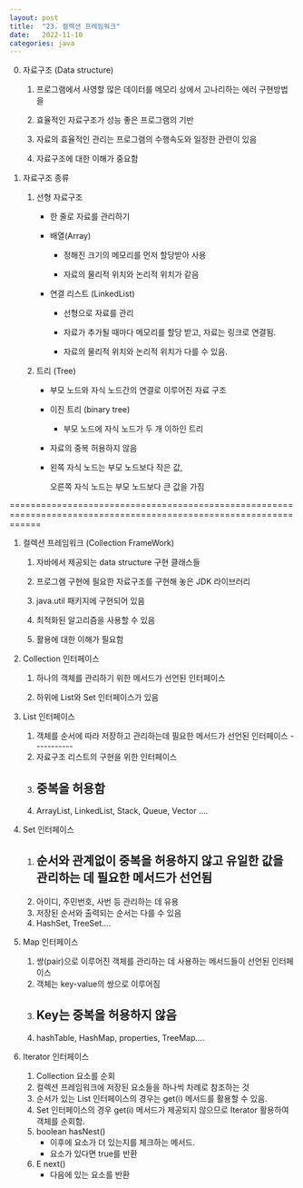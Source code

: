 ```yaml
---
layout: post
title:  "23. 컬렉션 프레임워크"
date:   2022-11-10
categories: java
---
```

0. 자료구조 (Data structure)

    1) 프로그램에서 사영할 많은 데이터를 메모리 상에서 고나리하는 에러 구현방법을

    2) 효율적인 자료구조가 성능 좋은 프로그램의 기반 

    3) 자료의 효율적인 관리는 프로그램의 수행속도와 일정한 관련이 있음

    4) 자료구조에 대한 이해가 중요함
    
1. 자료구조 종류

    1) 선형 자료구조

        - 한 줄로 자료를 관리하기

        - 배열(Array)

            - 정해진 크기의 메모리를 먼저 할당받아 사용

            - 자료의 물리적 위치와 논리적 위치가 같음

        - 연결 리스트 (LinkedList)

            - 선형으로 자료를 관리

            - 자료가 추가될 때마다 메모리를 할당 받고, 자료는 링크로 연결됨.

            - 자료의 물리적 위치와 논리적 위치가 다를 수 있음.
    
    2) 트리 (Tree)

        - 부모 노드와 자식 노드간의 연결로 이루어진 자료 구조

        - 이진 트리 (binary tree)

            - 부모 노드에 자식 노드가 두 개 이하인 트리

        - 자료의 중복 허용하지 않음

        - 왼쪽 자식 노드는 부모 노드보다 작은 값,

          오른쪽 자식 노드는 부모 노드보다 큰 값을 가짐
            
==================================================================================================================

1. 컬렉션 프레임워크 (Collection FrameWork)

    1) 자바에서 제공되는 data structure 구현 클래스들

    2) 프로그램 구현에 필요한 자료구조를 구현해 놓은 JDK 라이브러리

    3) java.util 패키지에 구현되어 있음

    4) 최적화된 알고리즘을 사용할 수 있음

    5) 활용에 대한 이해가 필요함
    
2. Collection 인터페이스

    1) 하나의 객체를 관리하기 위한 메서드가 선언된 인터페이스

    2) 하위에 List와 Set 인터페이스가 있음
    
3. List 인터페이스


    1) 객체를 순서에 따라 저장하고 관리하는데 필요한 메서드가 선언된 인터페이스
             -----------
    2) 자료구조 리스트의 구현을 위한 인터페이스
    3) 중복을 허용함
       -----------
    4) ArrayList, LinkedList, Stack, Queue, Vector ....


4. Set 인터페이스


    1) 순서와 관계없이 중복을 허용하지 않고 유일한 값을 관리하는 데 필요한 메서드가 선언됨
       ---------------------------------
    2) 아이디, 주민번호, 사번 등 관리하는 데 유용
    3) 저장된 순서와 출력되는 순서는 다를 수 있음
    4) HashSet, TreeSet....


5. Map 인터페이스


    1) 쌍(pair)으로 이루어진 객체를 관리하는 데 사용하는 메서드들이 선언된 인터페이스
    2) 객체는 key-value의 쌍으로 이루어짐
    3) Key는 중복을 허용하지 않음
       ------------------------
    4) hashTable, HashMap, properties, TreeMap....


6. Iterator 인터페이스


    1) Collection 요소를 순회
    2) 컬렉션 프레임워크에 저장된 요소들을 하나씩 차례로 참조하는 것
    3) 순서가 있는 List 인터페이스의 경우는 get(i) 메서드를 활용할 수 있음.
    4) Set 인터페이스의 경우 get(i) 메서드가 제공되지 않으므로 Iterator 활용하여 객체를 순회함.
    5) boolean hasNest()
        - 이후에 요소가 더 있는지를 체크하는 메서드.
        - 요소가 있다면 true를 반환
    6) E next() 
        - 다음에 있는 요소를 반환
        

